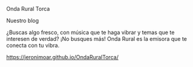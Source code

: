 Onda Rural Torca

Nuestro blog

¿Buscas algo fresco, con música que te haga vibrar y temas que te interesen de verdad? ¡No busques más! Onda Rural es la emisora que te conecta con tu vibra.

https://jeronimoar.github.io/OndaRuralTorca/
